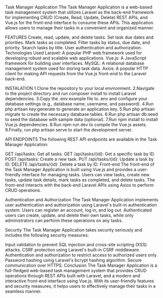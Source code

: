 Task Manager Application
The Task Manager Application is a web-based task management system that utilizes Laravel as the back-end framework for implementing CRUD (Create, Read, Update, Delete) REST APIs, and Vue.js for the front-end interface to consume these APIs. This application allows users to manage their tasks in a convenient and organized manner.

FEATURES
Create, read, update, and delete tasks.
Set task due dates and priorities.
Mark tasks as completed.
Filter tasks by status, due date, and priority.
Search tasks by title.
User authentication and authorization.
Technologies Used
Laravel: A popular PHP web framework used for developing robust and scalable web applications.
Vue.js: A JavaScript framework for building user interfaces.
MySQL: A relational database management system used for storing task data.
Axios: A popular HTTP client for making API requests from the Vue.js front-end to the Laravel back-end.

INSTALATION
1.Clone the repository to your local environment.
2.Navigate to the project directory and run composer install to install Laravel dependencies.
3.Copy the .env.example file to .env and configure your database settings (e.g., database name, username, and password).
4.Run php artisan key:generate to generate an application key.
5.Run php artisan migrate to create the necessary database tables.
6.Run php artisan db:seed to seed the database with sample data (optional).
7.Run npm install to install Vue.js dependencies.
8.Run npm run dev to compile the Vue.js assets.
9.Finally, run php artisan serve to start the development server.

API ENDPOINTS
The following REST API endpoints are available in the Task Manager Application:

GET /api/tasks: Get all tasks.
GET /api/tasks/{id}: Get a specific task by ID.
POST /api/tasks: Create a new task.
PUT /api/tasks/{id}: Update a task by ID.
DELETE /api/tasks/{id}: Delete a task by ID.
Front-end
The front-end of the Task Manager Application is built using Vue.js and provides a user-friendly interface for managing tasks. Users can view tasks, create new tasks, update task details, mark tasks as completed, and delete tasks. The front-end interacts with the back-end Laravel APIs using Axios to perform CRUD operations.

Authentication and Authorization
The Task Manager Application implements user authentication and authorization using Laravel's built-in authentication system. Users can register an account, log in, and log out. Authenticated users can create, update, and delete their own tasks, while only administrators can perform these operations on any tasks.

Security
The Task Manager Application takes security seriously and includes the following security measures:

Input validation to prevent SQL injection and cross-site scripting (XSS) attacks.
CSRF protection using Laravel's built-in CSRF middleware.
Authentication and authorization to restrict access to authorized users only.
Password hashing using Laravel's bcrypt hashing algorithm.
Secure communication over HTTPS.
Conclusion
The Task Manager Application is a full-fledged web-based task management system that provides CRUD operations through REST APIs built with Laravel, and a modern and interactive front-end interface using Vue.js. With its user-friendly features and security measures, it helps users to effectively manage their tasks in a seamless manner.





